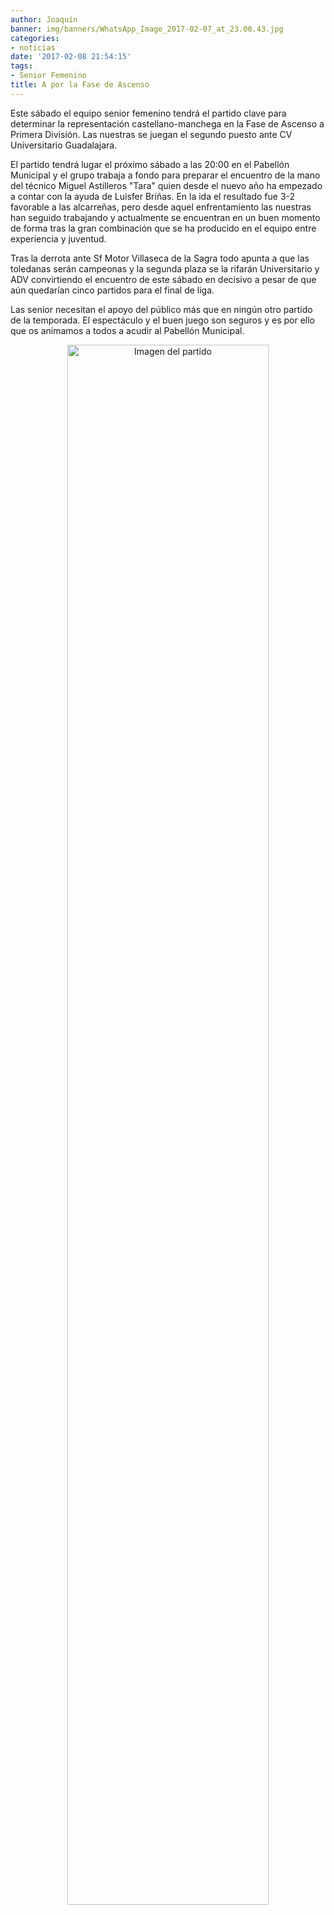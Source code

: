 ```yaml
---
author: Joaquín
banner: img/banners/WhatsApp_Image_2017-02-07_at_23.00.43.jpg
categories:
- noticias
date: '2017-02-08 21:54:15'
tags:
- Senior Femenino
title: A por la Fase de Ascenso
---
```


Este sábado el equipo senior femenino tendrá el partido clave para determinar la representación castellano-manchega en la Fase de Ascenso a Primera División. Las nuestras se juegan el segundo puesto ante CV Universitario Guadalajara.

El partido tendrá lugar el próximo sábado a las 20:00 en el Pabellón Municipal y el grupo trabaja a fondo para preparar el encuentro de la mano del técnico Miguel Astilleros "Tara" quien desde el nuevo año ha empezado a contar con la ayuda de Luisfer Briñas. En la ida el resultado fue 3-2 favorable a las alcarreñas, pero desde aquel enfrentamiento las nuestras han seguido trabajando y actualmente se encuentran en un buen momento de forma tras la gran combinación que se ha producido en el equipo entre experiencia y juventud.

Tras la derrota ante Sf Motor Villaseca de la Sagra todo apunta a que las toledanas serán campeonas y la segunda plaza se la rifarán Universitario y ADV convirtiendo el encuentro de este sábado en decisivo a pesar de que aún quedarían cinco partidos para el final de liga.

Las senior necesitan el apoyo del público más que en ningún otro partido de la temporada. El espectáculo y el buen juego son seguros y es por ello que os animamos a todos a acudir al Pabellón Municipal.

<center>
<a target="_new" href="http://www.advmiguelturra.org/img/banners/WhatsApp%20Image%202017-02-07%20at%2023.00.43.jpg"> 
<img alt="Imagen del partido" width="80%" align="center" src="http://www.advmiguelturra.org/img/banners/WhatsApp%20Image%202017-02-07%20at%2023.00.43.jpg"/> </a> </center>

